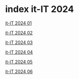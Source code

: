 # index it-IT 2024

<a href="./01">it-IT 2024 01</a>

<a href="./02">it-IT 2024 02</a>

<a href="./03">it-IT 2024 03</a>

<a href="./04">it-IT 2024 04</a>

<a href="./05">it-IT 2024 05</a>

<a href="./06">it-IT 2024 06</a>
